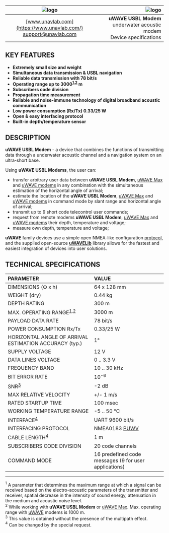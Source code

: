 | ![logo](https://ucnl.github.io/documentation/sm_logo.png) | ![logo](https://ucnl.github.io/documentation/def_zima_b_ant.png) |
| :---: | ---: |
| [www.unavlab.com](https://www.unavlab.com/) <br/> [support@unavlab.com](mailto:support@unavlab.com) | **uWAVE USBL Modem** underwater acoustic modem <br/> Device specifications |

## KEY FEATURES

* **Extremely small size and weight**
* **Simultaneous data transmission & USBL navigation**
* **Reliable data transmission with 78 bit/s**
* **Operating range up to 3000<sup>[1](#footnote1),[2](#footnote2)</sup> m**
* **Subscribers code division**
* **Propagation time measurement**
* **Reliable and noise-immune technology of digital broadband acoustic communication**
* **Low power consumption (Rx/Tx) 0.33/25 W**
* **Open & easy interfacing protocol**
* **Built-in depth/temperature sensor**

## DESCRIPTION

**uWAVE USBL Modem** - a device that combines the functions of transmitting data through a underwater acoustic channel and a navigation 
system on an ultra-short base.

Using **uWAVE USBL Modems**, the user can:
* transfer arbitrary user data between **uWAVE USBL Modem**, [uWAVE Max](uWAVE_Max_Specification_en.md) and [uWAVE modems](uWAVE_Specification_en.md) in any combination with the simultaneous estimation of the horizontal angle of arrival;
* estimate the location of the **uWAVE USBL Modem**, [uWAVE Max](uWAVE_Max_Specification_en.md) and [uWAVE modems](uWAVE_Specification_en.md) in command mode by slant range and horizontal angle of arrival;
* transmit up to 9 short code telecontrol user commands;
* request from remote modems **uWAVE USBL Modem**, [uWAVE Max](uWAVE_Max_Specification_en.md) and [uWAVE modems](uWAVE_Specification_en.md) their depth, temperature and voltage;
* measure own depth, temperature and voltage;

**uWAVE** family devices use a simple open NMEA-like configuration [protocol](uWAVE_Protocol_Specification_en.md), and the supplied open-source [**uWAVELib**](https://github.com/ucnl/uWAVELib) library allows for the fastest and easiest integration of devices into user solutions.

<div style="page-break-after: always;"></div>

## TECHNICAL SPECIFICATIONS

| PARAMETER | VALUE |
| :--- | :--- |
| DIMENSIONS (Ф х h) | 64 х 128 mm |
| WEIGHT (dry) | 0.44 kg |
| DEPTH RATING | 300 m |
| MAX. OPERATING RANGE<sup>[1](#footnote1),[2](#footnote2)</sup> |	3000 m |
| PAYLOAD DATA RATE |	78 bit/s |
| POWER CONSUMPTION Rx/Tx |	0.33/25 W |
| HORIZONTAL ANGLE OF ARRIVAL ESTIMATION ACCURACY (typ.) |	1° |
| SUPPLY VOLTAGE | 12 V |
| DATA LINES VOLTAGE | 0 .. 3.3 V |
| FREQUENCY BAND | 10 .. 30 kHz |
| BIT ERROR RATE | 10<sup>-6</sup> |
| SNR<sup>[3](#footnote3)</sup> | -2 dB |
| MAX RELATIVE VELOCITY | +/- 1 m/s |
| RATED STARTUP TIME | 100 msec |
| WORKING TEMPERATURE RANGE | -5 .. 50 °C |
| INTERFACE<sup>[4](#footnote4)</sup> | UART 9600 bit/s |
| INTERFACING PROTOCOL | NMEA0183 [PUWV](uWAVE_Protocol_Specification_en.md) |
| CABLE LENGTH<sup>[4](#footnote4)</sup> | 1 m |
| SUBSCRIBERS CODE DIVISION | 20 code channels |
| COMMAND MODE | 16 predefined code messages (9 for user applications) |
  
________________
<a name="footnote1"><sup>1</sup></a> A parameter that determines the maximum range at which a signal can be received based on the electro-acoustic parameters of the transmitter and receiver, spatial decrease in the intensity of sound energy, attenuation in the medium and acoustic noise level.  
<a name="footnote2"><sup>2</sup></a> While working with **uWAVE USBL Modem** or [uWAVE Max](uWAVE_Max_Specification_en.md). Max. operating range with [uWAVE](uWAVE_Specification_en.md) modems is 1000 m.  
<a name="footnote3"><sup>3</sup></a> This value is obtained without the presence of the multipath effect.  
<a name="footnote4"><sup>4</sup></a> Can be changed by the special request.  
